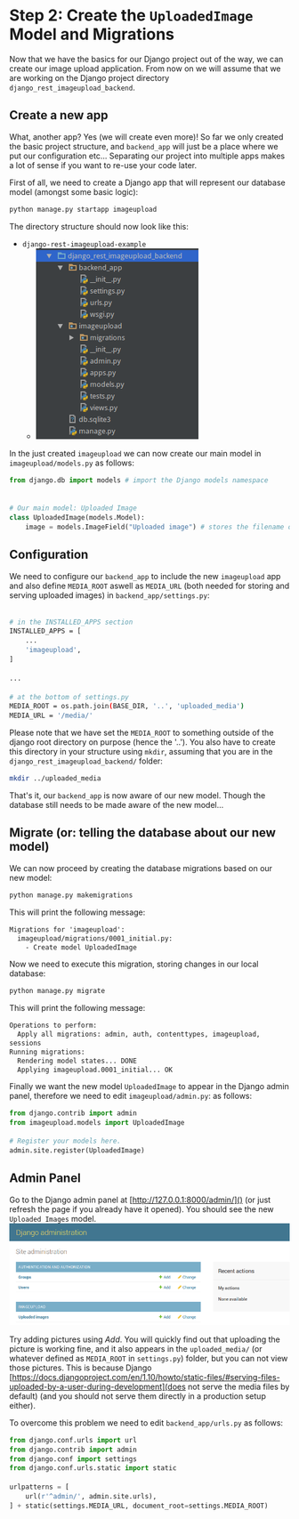 # Step 2: Create the `UploadedImage` Model and Migrations
Now that we have the basics for our Django project out of the way, we can create our image upload application. From now on we will assume
that we are working on the Django project directory `django_rest_imageupload_backend`.

## Create a new app
What, another app? Yes (we will create even more)! So far we only created the basic project structure, and `backend_app` will just be a place
where we put our configuration etc... Separating our project into multiple apps makes a lot of sense if you want to re-use your code later.

First of all, we need to create a Django app that will represent our database model (amongst some basic logic):
```bash
python manage.py startapp imageupload
```
The directory structure should now look like this:
 * `django-rest-imageupload-example`
     * ![Django project structure](img/project_structure_1.png)

In the just created `imageupload` we can now create our main model in `imageupload/models.py` as follows:
```python
from django.db import models # import the Django models namespace


# Our main model: Uploaded Image
class UploadedImage(models.Model):
    image = models.ImageField("Uploaded image") # stores the filename of an uploaded image
```


## Configuration
We need to configure our `backend_app` to include the new `imageupload` app and also 
define `MEDIA_ROOT` aswell as `MEDIA_URL` (both needed for storing and serving uploaded images) in `backend_app/settings.py`:
```bash

# in the INSTALLED_APPS section
INSTALLED_APPS = [
    ...
    'imageupload',
]

...

# at the bottom of settings.py
MEDIA_ROOT = os.path.join(BASE_DIR, '..', 'uploaded_media')
MEDIA_URL = '/media/'
```
Please note that we have set the `MEDIA_ROOT` to something outside of the django root directory on purpose (hence the '..'). You also have to create this directory in your structure using `mkdir`, assuming that you are in the `django_rest_imageupload_backend/` folder:
```bash
mkdir ../uploaded_media
```

That's it, our `backend_app` is now aware of our new model. Though the database still needs to be made aware of the new model...

## Migrate (or: telling the database about our new model)
We can now proceed by creating the database migrations based on our new model:
```bash
python manage.py makemigrations
```
This will print the following message:
```
Migrations for 'imageupload':
  imageupload/migrations/0001_initial.py:
    - Create model UploadedImage
```

Now we need to execute this migration, storing changes in our local database:
```bash
python manage.py migrate
```
This will print the following message:
```
Operations to perform:
  Apply all migrations: admin, auth, contenttypes, imageupload, sessions
Running migrations:
  Rendering model states... DONE
  Applying imageupload.0001_initial... OK
````

Finally we want the new model `UploadedImage` to appear in the Django admin panel, therefore we need to edit `imageupload/admin.py`:
as follows:
```python
from django.contrib import admin
from imageupload.models import UploadedImage

# Register your models here.
admin.site.register(UploadedImage)
```


## Admin Panel
Go to the Django admin panel at [http://127.0.0.1:8000/admin/]() (or just refresh the page if you already have it opened).
You should see the new `Uploaded Images` model. 
![Django admin with ImageUpload](img/django_admin_imageupload.png)

Try adding pictures using *Add*. You will quickly find out that uploading the picture is working fine, 
and it also appears in the `uploaded_media/` (or whatever defined as `MEDIA_ROOT` in `settings.py`) folder, but you can not
view those pictures. This is because Django
[https://docs.djangoproject.com/en/1.10/howto/static-files/#serving-files-uploaded-by-a-user-during-development](does not serve the media files by default) 
(and you should not serve them directly in a production setup either). 

To overcome this problem we need to edit `backend_app/urls.py` as follows:
```python
from django.conf.urls import url
from django.contrib import admin
from django.conf import settings
from django.conf.urls.static import static

urlpatterns = [
    url(r'^admin/', admin.site.urls),
] + static(settings.MEDIA_URL, document_root=settings.MEDIA_ROOT)
```

